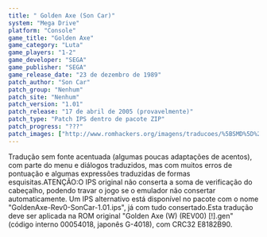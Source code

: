 ```yaml
---
title: " Golden Axe (Son Car)"
system: "Mega Drive"
platform: "Console"
game_title: "Golden Axe"
game_category: "Luta"
game_players: "1-2"
game_developer: "SEGA"
game_publisher: "SEGA"
game_release_date: "23 de dezembro de 1989"
patch_author: "Son Car"
patch_group: "Nenhum"
patch_site: "Nenhum"
patch_version: "1.01"
patch_release: "17 de abril de 2005 (provavelmente)"
patch_type: "Patch IPS dentro de pacote ZIP"
patch_progress: "???"
patch_images: ["http://www.romhackers.org/imagens/traducoes/%5BSMD%5D%20Golden%20Axe%20-%20Son%20Car%20-%201.png","http://www.romhackers.org/imagens/traducoes/%5BSMD%5D%20Golden%20Axe%20-%20Son%20Car%20-%202.png","http://www.romhackers.org/imagens/traducoes/%5BSMD%5D%20Golden%20Axe%20-%20Son%20Car%20-%203.png"]
---
```

Tradução sem fonte acentuada (algumas poucas adaptações de acentos), com parte do menu e diálogos traduzidos, mas com muitos erros de pontuação e algumas expressões traduzidas de formas esquisitas.ATENÇÃO:O IPS original não conserta a soma de verificação do cabeçalho, podendo travar o jogo se o emulador não consertar automaticamente. Um IPS alternativo está disponível no pacote com o nome "GoldenAxe-Rev0-SonCar-1.01.ips", já com tudo consertado.Esta tradução deve ser aplicada na ROM original "Golden Axe (W) (REV00) [!].gen" (código interno 00054018, japonês G-4018), com CRC32 E8182B90.